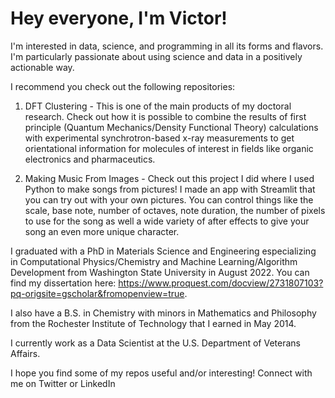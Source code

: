 # Hey everyone, I'm Victor!
I'm interested in data, science, and programming in all its forms and flavors. I'm particularly passionate about using science and data in a positively actionable way.

I recommend you check out the following repositories:
1) DFT Clustering - This is one of the main products of my doctoral research. Check out how it is possible to combine the results of first principle (Quantum Mechanics/Density Functional Theory) calculations with experimental synchrotron-based x-ray measurements to get orientational information for molecules of interest in fields like organic electronics and pharmaceutics. 

2) Making Music From Images - Check out this project I did where I used Python to make songs from pictures! I made an app with Streamlit that you can try out with your own pictures. You can control things like the scale, base note, number of octaves, note duration, the number of pixels to use for the song as well a wide variety of after effects to give your song an even more unique character.

I graduated with a PhD in Materials Science and Engineering especializing in Computational Physics/Chemistry and Machine Learning/Algorithm Development from Washington State University in August 2022. You can find my dissertation here: https://www.proquest.com/docview/2731807103?pq-origsite=gscholar&fromopenview=true. 

I also have a B.S. in Chemistry with minors in Mathematics and Philosophy from the Rochester Institute of Technology that I earned in May 2014. 

I currently work as a Data Scientist at the U.S. Department of Veterans Affairs.

I hope you find some of my repos useful and/or interesting! Connect with me on Twitter or LinkedIn
